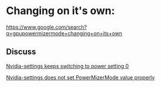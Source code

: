 # Changing on it's own:
https://www.google.com/search?q=gpupowermizermode+changing+on+its+own

## Discuss
[Nvidia-settings keeps switching to power setting 0](https://bbs.archlinux.org/viewtopic.php?id=225065)

[Nvidia-settings does not set PowerMizerMode value properly](https://forums.developer.nvidia.com/t/nvidia-settings-does-not-set-powermizermode-value-properly/169361)
